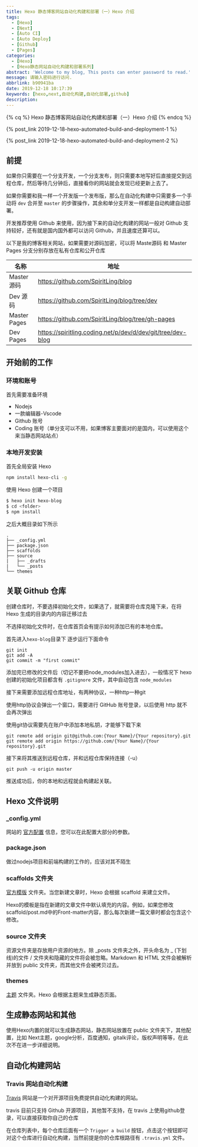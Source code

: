 ```yaml
---
title: Hexo 静态博客网站自动化构建和部署（一）Hexo 介绍
tags:
  - [Hexo]
  - [Next]
  - [Auto CI]
  - [Auto Deploy]
  - [Github]
  - [Pages]
categories:
  - [Hexo]
  - [Hexo静态网站自动化构建和部署系列]
abstract: 'Welcome to my blog, This posts can enter password to read.'
message: 请输入密码进行访问.
abbrlink: b90941ba
date: 2019-12-18 10:17:39
keywords: [hexo,next,自动化构建,自动化部署,github]
description:
---
```


{% cq %}  Hexo 静态博客网站自动化构建和部署（一）Hexo 介绍 {% endcq %}

<!-- more -->

{% post_link 2019-12-18-hexo-automated-build-and-deployment-1 %}

{% post_link 2019-12-18-hexo-automated-build-and-deployment-2 %}

## 前提

如果你只需要在一个分支开发，一个分支发布，则只需要本地写好后直接提交到远程仓库，然后等待几分钟后，直接看你的网站就会发现已经更新上去了。

如果你需要和我一样一个开发版一个发布版，那么在自动化构建中只需要多一个手动将 `dev` 合并至 `master` 的步骤操作，其余和单分支开发一样都是自动构建自动部署。

开发推荐使用 Github 来使用，因为接下来的自动化构建的网站一般对 Github 支持较好，还有就是国内国外都可以访问 Github，并且速度还算可以。

以下是我的博客相关网站，如果需要对源码加密，可以将 Maste源码 和 Master Pages 分支分别存放在私有仓库和公开仓库

| 名称 | 地址 |
| --- | --- |
| Master 源码 | https://github.com/SpiritLing/blog |
| Dev 源码 | https://github.com/SpiritLing/blog/tree/dev |
| Master Pages | https://github.com/SpiritLing/blog/tree/gh-pages |
| Dev Pages | https://spiritling.coding.net/p/dev/d/dev/git/tree/dev-blog |

## 开始前的工作

### 环境和账号

首先需要准备环境

* Nodejs
* 一款编辑器-Vscode
* Github 账号
* Coding 账号（单分支可以不用，如果博客主要面对的是国内，可以使用这个来当静态网站站点）

### 本地开发安装

首先全局安装 Hexo

```bash
npm install hexo-cli -g
```

使用 Hexo 创建一个项目

```bash
$ hexo init hexo-blog
$ cd <folder>
$ npm install
```

之后大概目录如下所示

```tree
.
├── _config.yml
├── package.json
├── scaffolds
├── source
|   ├── _drafts
|   └── _posts
└── themes
```

## 关联 Github 仓库

创建仓库时，不要选择初始化文件，如果选了，就需要将仓库克隆下来，在将 Hexo 生成的目录内的内容迁移过去

不选择初始化文件时，在仓库首页会有提示如何添加已有的本地仓库。

首先进入`hexo-blog`目录下
逐步运行下面命令
```shell
git init
git add -A
git commit -m "first commit"
```

添加完已修改的文件后（切记不要把node_modules加入进去），一般情况下 hexo 创建的初始化项目都含有 `.gitignore` 文件，其中自动包含 `node_modules`

接下来需要添加远程仓库地址，有两种协议，一种http一种git

使用http协议会弹出一个窗口，需要进行 GitHub 账号登录，以后使用 http 就不会再次弹出

使用git协议需要先在账户中添加本地私钥，才能够下载下来

```shell
git remote add origin git@github.com:{Your Name}/{Your repository}.git
git remote add origin https://github.com/{Your Name}/{Your repository}.git
```

接下来将其推送到远程仓库，并和远程仓库保持连接（-u）

```shell
git push -u origin master
```

推送成功后，你的本地和远程就会构建起关联。

## Hexo 文件说明

### _config.yml

网站的 [官方配置](https://hexo.io/zh-cn/docs/configuration) 信息，您可以在此配置大部分的参数。

### package.json

做过nodejs项目和前端构建的工作的，应该对其不陌生

### scaffolds 文件夹

[官方模版](https://hexo.io/zh-cn/docs/writing) 文件夹。当您新建文章时，Hexo 会根据 scaffold 来建立文件。

Hexo的模板是指在新建的文章文件中默认填充的内容。例如，如果您修改scaffold/post.md中的Front-matter内容，那么每次新建一篇文章时都会包含这个修改。

### source 文件夹

资源文件夹是存放用户资源的地方。除 _posts 文件夹之外，开头命名为 _ (下划线)的文件 / 文件夹和隐藏的文件将会被忽略。Markdown 和 HTML 文件会被解析并放到 public 文件夹，而其他文件会被拷贝过去。

### themes

[主题](https://hexo.io/zh-cn/docs/themes) 文件夹。Hexo 会根据主题来生成静态页面。

## 生成静态网站和其他

使用Hexo内置的就可以生成静态网站，静态网站放置在 public 文件夹下，其他配置，比如 Next主题，google分析，百度通知，gitalk评论，版权声明等等，在此次不在进一步详细说明。

## 自动化构建网站

### Travis 网站自动化构建

[Travis](https://travis-ci.com/) 网站是一个对开源项目免费提供自动化构建的网站。

travis 目前只支持 Github 开源项目，其他暂不支持，在 travis 上使用github登录，可以直接获取你自己的仓库

在仓库列表中，每个仓库后面有一个 `Trigger a build` 按钮，点击这个按钮即可对这个仓库进行自动化构建，当然前提是你的仓库根路径有 `.travis.yml` 文件。